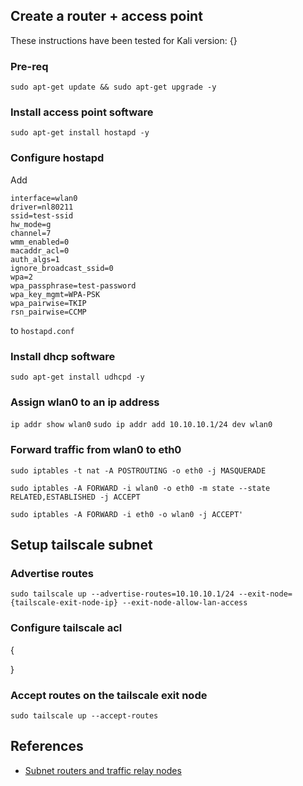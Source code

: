 
## Create a router + access point
These instructions have been tested for Kali version: {}

### Pre-req
`sudo apt-get update && sudo apt-get upgrade -y`

### Install access point software
`sudo apt-get install hostapd -y`

### Configure hostapd
Add
```
interface=wlan0
driver=nl80211
ssid=test-ssid
hw_mode=g
channel=7
wmm_enabled=0
macaddr_acl=0
auth_algs=1
ignore_broadcast_ssid=0
wpa=2
wpa_passphrase=test-password
wpa_key_mgmt=WPA-PSK
wpa_pairwise=TKIP
rsn_pairwise=CCMP
```
to `hostapd.conf`

### Install dhcp software
`sudo apt-get install udhcpd -y`

### Assign wlan0 to an ip address
`ip addr show wlan0`
`sudo ip addr add 10.10.10.1/24 dev wlan0`

### Forward traffic from wlan0 to eth0
`sudo iptables -t nat -A POSTROUTING -o eth0 -j MASQUERADE`

`sudo iptables -A FORWARD -i wlan0 -o eth0 -m state --state RELATED,ESTABLISHED -j ACCEPT`

`sudo iptables -A FORWARD -i eth0 -o wlan0 -j ACCEPT'`

## Setup tailscale subnet

### Advertise routes
`sudo tailscale up --advertise-routes=10.10.10.1/24 --exit-node={tailscale-exit-node-ip} --exit-node-allow-lan-access`

### Configure tailscale acl
{

}

### Accept routes on the tailscale exit node
`sudo tailscale up --accept-routes`


## References
- [Subnet routers and traffic relay nodes](https://tailscale.com/kb/1019/subnets)
